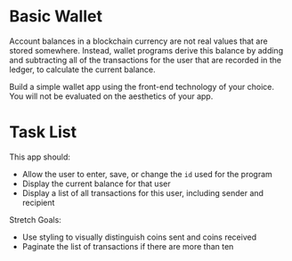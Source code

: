 # Basic Wallet

Account balances in a blockchain currency are not real values that are stored somewhere.  Instead, wallet programs derive this balance by adding and subtracting all of the transactions for the user that are recorded in the ledger, to calculate the current balance.

Build a simple wallet app using the front-end technology of your choice.  You will not be evaluated on the aesthetics of your app.

# Task List

This app should:
* Allow the user to enter, save, or change the `id` used for the program
* Display the current balance for that user
* Display a list of all transactions for this user, including sender and recipient

Stretch Goals:
* Use styling to visually distinguish coins sent and coins received
* Paginate the list of transactions if there are more than ten